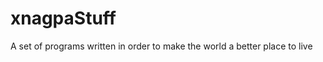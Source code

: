 xnagpaStuff
===========

A set of programs written in order to make the world a better place to live
